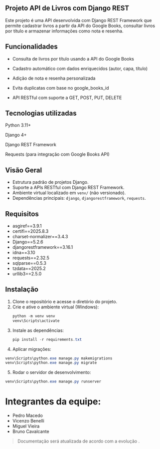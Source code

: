 ## Projeto API de Livros com Django REST
Este projeto é uma API desenvolvida com Django REST Framework que permite cadastrar livros a partir da API do Google Books, consultar livros por título e armazenar informações como nota e resenha.

## Funcionalidades
- Consulta de livros por título usando a API do Google Books

- Cadastro automático com dados enriquecidos (autor, capa, título)

- Adição de nota e resenha personalizada

- Evita duplicatas com base no google_books_id

- API RESTful com suporte a GET, POST, PUT, DELETE

## Tecnologias utilizadas
Python 3.11+

Django 4+

Django REST Framework

Requests (para integração com Google Books API)


## Visão Geral
- Estrutura padrão de projetos Django.
- Suporte a APIs RESTful com Django REST Framework.
- Ambiente virtual localizado em `venv/` (não versionado).
- Dependências principais: `django`, `djangorestframework`, `requests`.

## Requisitos
- asgiref==3.9.1
- certifi==2025.8.3
- charset-normalizer==3.4.3
- Django==5.2.6
- djangorestframework==3.16.1
- idna==3.10
- requests==2.32.5
- sqlparse==0.5.3
- tzdata==2025.2
- urllib3==2.5.0

## Instalação
1. Clone o repositório e acesse o diretório do projeto.
2. Crie e ative o ambiente virtual (Windows):
   ```powershell
   python -m venv venv
   venv\Scripts\activate
   ```
3. Instale as dependências:
   ```powershell
   pip install -r requirements.txt
   ```
4. Aplicar migrações:
  ```powershell
  venv\Scripts\python.exe manage.py makemigrations
  venv\Scripts\python.exe manage.py migrate
  ```
5. Rodar o servidor de desenvolvimento:
  ```powershell
  venv\Scripts\python.exe manage.py runserver
  ```

# Integrantes da equipe:
- Pedro Macedo
- Vicenzo Benelli
- Miguel Vieira
- Bruno Cavalcante

> Documentação será atualizada de acordo com a evolução .

